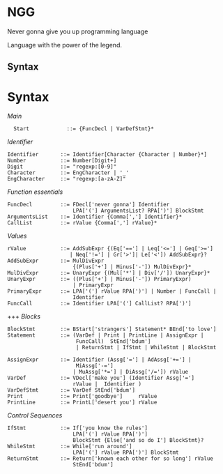 # NGG
Never gonna give you up programming language

Language with the power of the legend.

## Syntax
# Syntax
*Main*

	  Start            ::= {FuncDecl | VarDefStmt}*

*Identifier*

    Identifier       ::= Identifier[Character {Character | Number}*]
    Number           ::= Number[Digit+]
    Digit            ::= "regexp:[0-9]"
    Character        ::= EngCharacter | '_'
    EngCharacter     ::= "regexp:[a-zA-Z]"

*Function essentials*

    FuncDecl         ::= FDecl['never gonna'] Identifier
                         LPA['('] ArgumentsList? RPA[')'] BlockStmt
    ArgumentsList    ::= Identifier {Comma[','] Identifier}*
    CallList         ::= rValue {Comma[','] rValue}*

*Values*

    rValue           ::= AddSubExpr {(Eq['=='] | Leq['<='] | Geq['>=']
                        | Neq['!='] | Gr['>']| Le['<']) AddSubExpr}?
    AddSubExpr       ::= MulDivExpr
                         {(Plus['+'] | Minus['-']) MulDivExpr}*
    MulDivExpr       ::= UnaryExpr {(Mul['*'] | Div['/']) UnaryExpr}*
    UnaryExpr        ::= ((Plus['+'] | Minus['-']) PrimaryExpr)
                         | PrimaryExpr
    PrimaryExpr      ::= LPA['('] rValue RPA[')'] | Number | FuncCall |
                         Identifier
    FuncCall         ::= Identifier LPA['('] CallList? RPA[')']

+++
*Blocks*

    BlockStmt        ::= BStart['strangers'] Statement* BEnd['to love']
    Statement        ::= (VarDef | Print | PrintLine | AssignExpr |
                          FuncCall)  StEnd['bdum']
                          | ReturnStmt | IfStmt | WhileStmt | BlockStmt

    AssignExpr       ::= Identifier (Assg['='] | AdAssg['+='] |
                          MiAssg['-=']
                         | MuAssg['*='] | DiAssg['/=']) rValue
    VarDef           ::= VDecl['make you'] (Identifier Assg['=']
                         rValue |  Identifier )
    VarDefStmt       ::= VarDef StEnd['bdum']
    Print            ::= Print['goodbye']     rValue
    PrintLine        ::= PrintL['desert you'] rValue

*Control Sequences*

    IfStmt           ::= If['you know the rules']
                         LPA['('] rValue RPA[')']
                         BlockStmt {Else['and so do I'] BlockStmt}?
    WhileStmt        ::= While['run around']
                         LPA['('] rValue RPA[')'] BlockStmt
    ReturnStmt       ::= Return['known each other for so long'] rValue  
                         StEnd['bdum']
